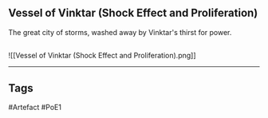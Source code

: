 ## Vessel of Vinktar (Shock Effect and Proliferation)
The great city of storms, washed away by Vinktar's thirst for power.
##
![[Vessel of Vinktar (Shock Effect and Proliferation).png]]

---
## Tags
#Artefact
#PoE1
